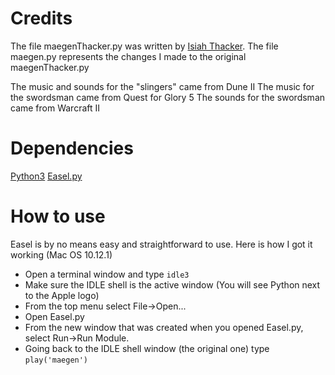 # Credits
The file maegenThacker.py was written by [Isiah Thacker](https://github.com/ThackerCI).
The file maegen.py represents the changes I made to the original maegenThacker.py

The music and sounds for the "slingers" came from Dune II
The music for the swordsman came from Quest for Glory 5
The sounds for the swordsman came from Warcraft II

# Dependencies
[Python3](https://www.python.org/downloads/)
[Easel.py](https://github.com/qianji/Easel_PY)

# How to use
Easel is by no means easy and straightforward to use.
Here is how I got it working (Mac OS 10.12.1)
- Open a terminal window and type ```idle3```
- Make sure the IDLE shell is the active window (You will see Python next to the Apple logo)
- From the top menu select File->Open...
- Open Easel.py
- From the new window that was created when you opened Easel.py, select Run->Run Module.
- Going back to the IDLE shell window (the original one) type ```play('maegen')```
